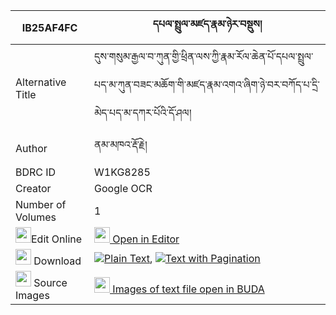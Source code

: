 |IB25AF4FC|དཔལ་སྤྲུལ་མཛད་རྣམ་ཉེར་བསྡུས། 
| --- | --- 
|Alternative Title |དུས་གསུམ་རྒྱལ་བ་ཀུན་གྱི་ཕྲིན་ལས་ཀྱི་རྣམ་རོལ་ཆེན་པོ་དཔལ་སྤྲུལ་པད་མ་ཀུན་བཟང་མཆོག་གི་མཛད་རྣམ་འགའ་ཞིག་ཉེ་བར་བཀོད་པ་དྲི་མེད་པད་མ་དཀར་པོའི་དོ་ཤལ།
|Author| ནམ་མཁའ་རྡོ་རྗེ།
|BDRC ID | W1KG8285
|Creator | Google OCR
|Number of Volumes| 1
|<img width="25" src="https://img.icons8.com/color/25/000000/edit-property.png">Edit Online| [<img width="25" src="https://avatars.githubusercontent.com/u/45091458?s=200&v=4"> Open in Editor](http://editor.openpecha.org/IB25AF4FC)
|<img width="25" src="https://img.icons8.com/fluent/48/000000/download-2.png"/>  Download | [![](https://img.icons8.com/color/20/000000/txt.png)Plain Text](https://github.com/Openpecha/IB25AF4FC/releases/download/v1/pal_trul_dze_nam_nyer_du_plain_IB25AF4FC.zip), [![](https://img.icons8.com/color/20/000000/txt.png)Text with Pagination](https://github.com/Openpecha/IB25AF4FC/releases/download/v1/pal_trul_dze_nam_nyer_du_pages_IB25AF4FC.zip)
|<img width="25" src="https://img.icons8.com/plasticine/100/000000/pictures-folder.png"/>  Source Images | [<img width="25" src="https://library.bdrc.io/icons/BUDA-small.svg"> Images of text file open in BUDA](https://library.bdrc.io/show/bdr:W1KG8285)